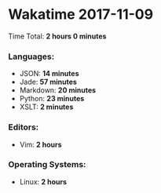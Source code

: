 # Wakatime 2017-11-09

Time Total: **2 hours 0 minutes**

### Languages:
- JSON: **14 minutes** 
- Jade: **57 minutes** 
- Markdown: **20 minutes** 
- Python: **23 minutes** 
- XSLT: **2 minutes** 

### Editors:
- Vim: **2 hours** 

### Operating Systems:
- Linux: **2 hours** 

